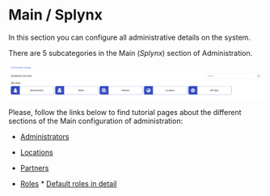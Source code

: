 Main / Splynx
==========

In this section you can configure all administrative details on the system.

There are 5 subcategories in the Main (*Splynx*) section of Administration.

![Main](main.png)

Please, follow the links below to find tutorial pages about the different sections of the Main configuration of administration:

   * [Administrators](administration/main/admins_and_permissions/admins_and_permissions.md)

   * [Locations](administration/main/locations/locations.md)

   * [Partners](administration/main/partners/partners.md)

   * [Roles](administration/main/roles/roles.md)
    * [Default roles in detail](administration/main/roles/default_roles/default_roles.md)
